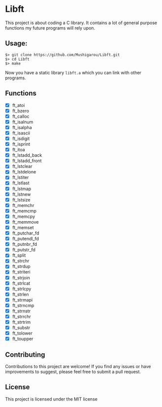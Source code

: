 # Libft

This project is about coding a C library.
It contains a lot of general purpose functions my future programs will rely upon.

## Usage:
```
$> git clone https://github.com/Mushigarou/Libft.git
$> cd Libft
$> make
```
Now you have a static library `libft.a` which you can link with other programs.

## Functions
- [x] ft_atoi
- [x] ft_bzero
- [x] ft_calloc
- [x] ft_isalnum
- [x] ft_isalpha
- [x] ft_isascii
- [x] ft_isdigit
- [x] ft_isprint
- [x] ft_itoa
- [x] ft_lstadd_back
- [x] ft_lstadd_front
- [x] ft_lstclear
- [x] ft_lstdelone
- [x] ft_lstiter
- [x] ft_lstlast
- [x] ft_lstmap
- [x] ft_lstnew
- [x] ft_lstsize
- [x] ft_memchr
- [x] ft_memcmp
- [x] ft_memcpy
- [x] ft_memmove
- [x] ft_memset
- [x] ft_putchar_fd
- [x] ft_putendl_fd
- [x] ft_putnbr_fd
- [x] ft_putstr_fd
- [x] ft_split
- [x] ft_strchr
- [x] ft_strdup
- [x] ft_striteri
- [x] ft_strjoin
- [x] ft_strlcat
- [x] ft_strlcpy
- [x] ft_strlen
- [x] ft_strmapi
- [x] ft_strncmp
- [x] ft_strnstr
- [x] ft_strrchr
- [x] ft_strtrim
- [x] ft_substr
- [x] ft_tolower
- [x] ft_toupper

## Contributing
Contributions to this project are welcome! If you find any issues or have improvements to suggest, please feel free to submit a pull request.

## License
This project is licensed under the MIT license
